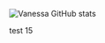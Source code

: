 ![Vanessa GitHub stats](https://github-readme-stats.vercel.app/api?username=vfaconi&theme=dark&show_icons=true)

test 15

